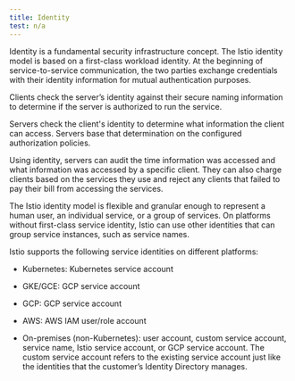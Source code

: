 ```yaml
---
title: Identity
test: n/a
---
```


Identity is a fundamental security infrastructure concept. The Istio identity
model is based on a first-class workload identity. At the beginning of
service-to-service communication, the two parties exchange credentials with
their identity information for mutual authentication purposes.

Clients check the server’s identity against their secure naming information to
determine if the server is authorized to run the service.

Servers check the client's identity to determine what information the client can
access. Servers base that determination on the configured authorization
policies.

Using identity, servers can audit the time information was accessed and what
information was accessed by a specific client. They can also charge clients
based on the services they use and reject any clients that failed to pay their
bill from accessing the services.

The Istio identity model is flexible and granular enough to represent a human
user, an individual service, or a group of services. On platforms without
first-class service identity, Istio can use other identities that can group
service instances, such as service names.

Istio supports the following service identities on different platforms:

- Kubernetes: Kubernetes service account

- GKE/GCE: GCP service account

- GCP: GCP service account

- AWS: AWS IAM user/role account

- On-premises (non-Kubernetes): user account, custom service account, service
  name, Istio service account, or GCP service account. The custom service
  account refers to the existing service account just like the identities that
  the customer’s Identity Directory manages.
